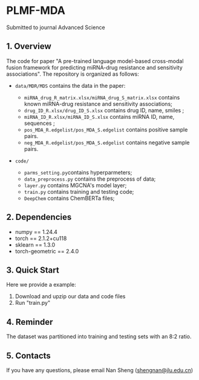 # PLMF-MDA
 Submitted to journal Advanced Science
## 1. Overview
The code for paper "A pre-trained language model-based cross-modal fusion framework for predicting miRNA-drug resistance and sensitivity associations". The repository is organized as follows:

+ `data/MDR/MDS` contains the data in the paper:
  * `miRNA_drug_R_matrix.xlsx/miRNA_drug_S_matrix.xlsx` contains known miRNA-drug resistance and sensitivity associations;
  * `drug_ID_R.xlsx/drug_ID_S.xlsx` contains drug ID, name, smiles ;
  * `miRNA_ID_R.xlsx/miRNA_ID_S.xlsx` contains miRNA ID, name, sequences ;
  * `pos_MDA_R.edgelist/pos_MDA_S.edgelist` contains positive sample pairs.
  * `neg_MDA_R.edgelist/pos_MDA_S.edgelist` contains negative sample pairs.
    
+ `code/`
  * `parms_setting.py`contains hyperparmeters;
  * `data_preprocess.py` contains the preprocess of data;
  * `layer.py` contains MGCNA's model layer;
  * `train.py` contains training and testing code;
  * `DeepChem` contains ChemBERTa files;
  
## 2. Dependencies
* numpy == 1.24.4
* torch == 2.1.2+cu118
* sklearn == 1.3.0
* torch-geometric == 2.4.0

## 3. Quick Start
Here we provide a example:

1. Download and upzip our data and code files
2. Run "train.py" 

## 4. Reminder
The dataset was partitioned into training and testing sets with an 8:2 ratio.

## 5. Contacts
If you have any questions, please email Nan Sheng (shengnan@jlu.edu.cn)
